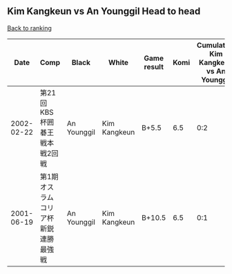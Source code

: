 ## Kim Kangkeun vs An Younggil Head to head

[Back to ranking](../../index.md)




| **Date** | **Comp** | **Black** | **White** | **Game result** | **Komi** | **Cumulative Kim Kangkeun vs An Younggil** | **Kim Kangkeun streak** | **An Younggil streak** | 
| --- | --- | --- | --- | --- | --- | --- | --- | --- |
| 2002-02-22 | 第21回KBS杯囲碁王戦本戦2回戦 | An Younggil | Kim Kangkeun | B+5.5 | 6.5 | 0:2 | 0 | 2 | 
| 2001-06-19 | 第1期オスラムコリア杯新鋭連勝最強戦 | An Younggil | Kim Kangkeun | B+10.5 | 6.5 | 0:1 | 0 | 1 |




